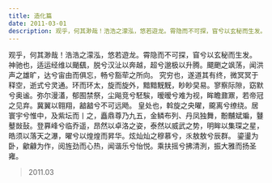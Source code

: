 ```yaml
---
title: 造化篇
date: 2011-03-01
description: 观乎，何其渺哉！浩浩之濛泓，悠若遊龙。霄隐而不可探，窅兮以玄秘而生发。
---
```


观乎，何其渺哉！浩浩之濛泓，悠若遊龙。霄隐而不可探，窅兮以玄秘而生发。
神驰也，适运经维以颵颻，脱兮汉沚以奔越，超兮邈极以升腾。飃颲之飒荡，闻洪声之雄旷，达兮宙由而俱忘，畅兮豁荦之所向。
究穷也，遂道其有终，微冥冥于释空，逝式兮灵通。环而环太，旋而旋外，黯黯黖黖，眇眇旲易。寥察际隙，窈默兮奥谧。弥尔漫濭，郁囿禁祭，尘飚竞兮駓騃，暧暧兮难为视，眸瞻鼐鼏，若帝冠之见弃。冀翼以翱翔，韽韽兮不可远飏。
皇处也，斡旋之央曜，颴离兮缭绕。居寰宇兮惟中，及紫坛而丨之，矗鼎尊乃九五，金鳞布列、丹凤独舞，黺黼斌斒，鼟鼞敱鼔。登奡峰兮临乔遥，昂然以卓洛之姿，泰然以威武之势，明眸以集琛之星，皓须以落天之瀑，曜兮以煌煌而昇华。炫灿灿之穆慕兮，乑敖敖兮辰群。
鎏璗为卧，龡龣为作，阅旌劲而心热，闻谐乐兮怡悦。乘扶摇兮拂清洌，振大雅而扬圣雍。

> 2011.03